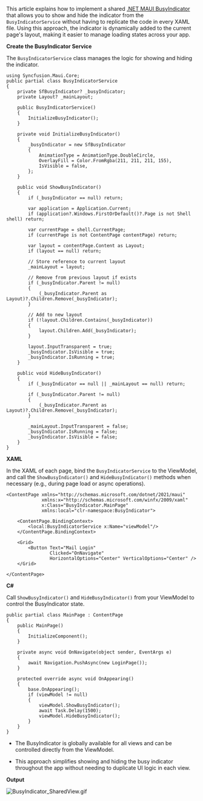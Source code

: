 This article explains how to implement a shared [.NET MAUI BusyIndicator](https://www.syncfusion.com/maui-controls/maui-busy-indicator) that allows you to show and hide the indicator from the `BusyIndicatorService` without having to replicate the code in every XAML file. Using this approach, the indicator is dynamically added to the current page's layout, making it easier to manage loading states across your app.

**Create the BusyIndicator Service**

The `BusyIndicatorService` class manages the logic for showing and hiding the indicator.

```
using Syncfusion.Maui.Core;
public partial class BusyIndicatorService
{
    private SfBusyIndicator? _busyIndicator;
    private Layout? _mainLayout;

    public BusyIndicatorService()
    {
        InitializeBusyIndicator();
    }

    private void InitializeBusyIndicator()
    {
        _busyIndicator = new SfBusyIndicator
        {
            AnimationType = AnimationType.DoubleCircle,
            OverlayFill = Color.FromRgba(211, 211, 211, 155),
            IsVisible = false,
        };
    }

    public void ShowBusyIndicator()
    {
        if (_busyIndicator == null) return;

        var application = Application.Current;
        if (application?.Windows.FirstOrDefault()?.Page is not Shell shell) return;

        var currentPage = shell.CurrentPage;
        if (currentPage is not ContentPage contentPage) return;

        var layout = contentPage.Content as Layout;
        if (layout == null) return;

        // Store reference to current layout
        _mainLayout = layout;

        // Remove from previous layout if exists
        if (_busyIndicator.Parent != null)
        {
            (_busyIndicator.Parent as Layout)?.Children.Remove(_busyIndicator);
        }

        // Add to new layout
        if (!layout.Children.Contains(_busyIndicator))
        {
            layout.Children.Add(_busyIndicator);
        }

        layout.InputTransparent = true;
        _busyIndicator.IsVisible = true;
        _busyIndicator.IsRunning = true;
    }

    public void HideBusyIndicator()
    {
        if (_busyIndicator == null || _mainLayout == null) return;

        if (_busyIndicator.Parent != null)
        {
            (_busyIndicator.Parent as Layout)?.Children.Remove(_busyIndicator);
        }

        _mainLayout.InputTransparent = false;
        _busyIndicator.IsRunning = false;
        _busyIndicator.IsVisible = false;
    }
}
```

**XAML**

In the XAML of each page, bind the `BusyIndicatorService` to the ViewModel, and call the `ShowBusyIndicator()` and `HideBusyIndicator()` methods when necessary (e.g., during page load or async operations).

```
<ContentPage xmlns="http://schemas.microsoft.com/dotnet/2021/maui"
             xmlns:x="http://schemas.microsoft.com/winfx/2009/xaml"
             x:Class="BusyIndicator.MainPage"
             xmlns:local="clr-namespace:BusyIndicator">

    <ContentPage.BindingContext>
        <local:BusyIndicatorService x:Name="viewModel"/>
    </ContentPage.BindingContext>
    
    <Grid>
        <Button Text="Mail Login" 
                Clicked="OnNavigate"
                HorizontalOptions="Center" VerticalOptions="Center" />
    </Grid>

</ContentPage>
```

**C#**

Call `ShowBusyIndicator()` and `HideBusyIndicator()` from your ViewModel to control the BusyIndicator state.

```
public partial class MainPage : ContentPage
{
    public MainPage()
    {
        InitializeComponent();
    }

    private async void OnNavigate(object sender, EventArgs e)
    {
        await Navigation.PushAsync(new LoginPage());
    }

    protected override async void OnAppearing()
    {
        base.OnAppearing();
        if (viewModel != null)
        {
            viewModel.ShowBusyIndicator();
            await Task.Delay(1500);
            viewModel.HideBusyIndicator();
        }
    }
}
```

- The BusyIndicator is globally available for all views and can be controlled directly from the ViewModel.

- This approach simplifies showing and hiding the busy indicator throughout the app without needing to duplicate UI logic in each view.

**Output**

![BusyIndicator_SharedView.gif](https://support.syncfusion.com/kb/agent/attachment/article/19049/inline?token=eyJhbGciOiJodHRwOi8vd3d3LnczLm9yZy8yMDAxLzA0L3htbGRzaWctbW9yZSNobWFjLXNoYTI1NiIsInR5cCI6IkpXVCJ9.eyJpZCI6IjM2NDMzIiwib3JnaWQiOiIzIiwiaXNzIjoic3VwcG9ydC5zeW5jZnVzaW9uLmNvbSJ9.M_unKMkYBD8k2a3MnBUn9Fp84Y1L0DOBJjPqwnZu7og)
